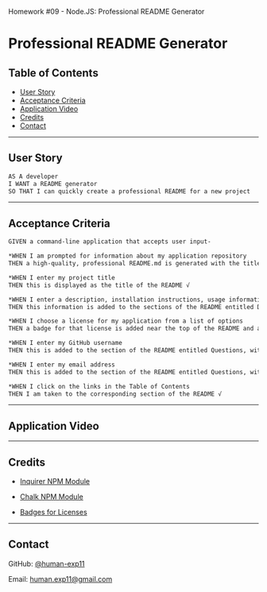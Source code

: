 Homework #09 - Node.JS: Professional README Generator
# Professional README Generator

## Table of Contents
 * [User Story](#user-story)
 * [Acceptance Criteria](#acceptance-criteria)
 * [Application Video](#application-video)
 * [Credits](#credits)
 * [Contact](#contact)

---

## User Story

```md
AS A developer
I WANT a README generator
SO THAT I can quickly create a professional README for a new project
```
---

## Acceptance Criteria

```md
GIVEN a command-line application that accepts user input-

*WHEN I am prompted for information about my application repository
THEN a high-quality, professional README.md is generated with the title of my project and sections entitled Description, Table of Contents, Installation, Usage, License, Contributing, Tests, and Questions √

*WHEN I enter my project title
THEN this is displayed as the title of the README √

*WHEN I enter a description, installation instructions, usage information, contribution guidelines, and test instructions
THEN this information is added to the sections of the README entitled Description, Installation, Usage, Contributing, and Tests √

*WHEN I choose a license for my application from a list of options
THEN a badge for that license is added near the top of the README and a notice is added to the section of the README entitled License that explains which license the application is covered under √

*WHEN I enter my GitHub username
THEN this is added to the section of the README entitled Questions, with a link to my GitHub profile √

*WHEN I enter my email address
THEN this is added to the section of the README entitled Questions, with instructions on how to reach me with additional questions √

*WHEN I click on the links in the Table of Contents
THEN I am taken to the corresponding section of the README √
```
---

## Application Video

---

## Credits

* [Inquirer NPM Module](https://www.npmjs.com/package/inquirer)

* [Chalk NPM Module](https://www.npmjs.com/package/chalk)

* [Badges for Licenses](https://gist.github.com/lukas-h/2a5d00690736b4c3a7ba)

---

## Contact

GitHub: [@human-exp11](https://github.com/human-exp11/)

Email: [human.exp11@gmail.com](mailto:human.exp11@gmail.com)
